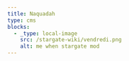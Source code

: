 ```yaml
---
title: Naquadah
type: cms
blocks:
  - _type: local-image
    src: /stargate-wiki/vendredi.png
    alt: me when stargate mod
---
```

